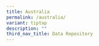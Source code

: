 ```yaml
---
title: Australia
permalink: /australia/
variant: tiptap
description: ""
third_nav_title: Data Repository
---
```

